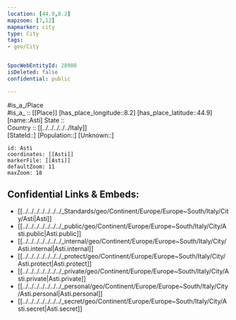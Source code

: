 ```yaml
---
location: [44.9,8.2] 
mapzoom: [7,12] 
mapmarker: city 
type: City
tags:
- geo/City


SpocWebEntityId: 28908
isDeleted: false
confidential: public

---
```

#is_a_/Place  
#is_a_ :: [[Place]] 
[has_place_longitude::8.2] 
[has_place_latitude::44.9] 
[name::Asti] 
State ::  
Country :: [[../../../../../Italy]]  
[StateId::] 
[Population::] 
[Unknown::] 


```leaflet
id: Asti
coordinates: [[Asti]] 
markerFile: [[Asti]] 
defaultZoom: 11 
maxZoom: 18
```


## Confidential Links & Embeds: 
- [[../../../../../../../_Standards/geo/Continent/Europe/Europe~South/Italy/City/Asti|Asti]] 
- [[../../../../../../../_public/geo/Continent/Europe/Europe~South/Italy/City/Asti.public|Asti.public]] 
- [[../../../../../../../_internal/geo/Continent/Europe/Europe~South/Italy/City/Asti.internal|Asti.internal]] 
- [[../../../../../../../_protect/geo/Continent/Europe/Europe~South/Italy/City/Asti.protect|Asti.protect]] 
- [[../../../../../../../_private/geo/Continent/Europe/Europe~South/Italy/City/Asti.private|Asti.private]] 
- [[../../../../../../../_personal/geo/Continent/Europe/Europe~South/Italy/City/Asti.personal|Asti.personal]] 
- [[../../../../../../../_secret/geo/Continent/Europe/Europe~South/Italy/City/Asti.secret|Asti.secret]] 
